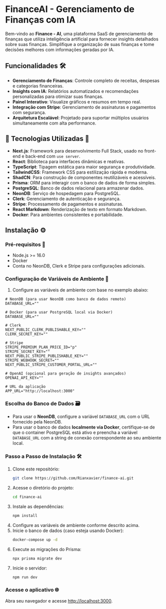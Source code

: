 # **FinanceAI - Gerenciamento de Finanças com IA**

Bem-vindo ao **Finance - AI**, uma plataforma SaaS de gerenciamento de finanças que utiliza inteligência artificial para fornecer insights detalhados sobre suas finanças. Simplifique a organização de suas finanças e tome decisões melhores com informações geradas por IA.

## **Funcionalidades** 🛠️

- **Gerenciamento de Finanças**: Controle completo de receitas, despesas e categorias financeiras.
- **Insights com IA**: Relatórios automatizados e recomendações personalizadas para otimizar suas finanças.
- **Painel Interativo**: Visualize gráficos e resumos em tempo real.
- **Integração com Stripe**: Gerenciamento de assinaturas e pagamentos com segurança.
- **Arquitetura Escalável**: Projetado para suportar múltiplos usuários simultaneamente com alta performance.

## 🚀 **Tecnologias Utilizadas** 🔧

- **Next.js**: Framework para desenvolvimento Full Stack, usado no front-end e back-end com `use server`.
- **React**: Biblioteca para interfaces dinâmicas e reativas.
- **TypeScript**: Tipagem estática para maior segurança e produtividade.
- **TailwindCSS**: Framework CSS para estilização rápida e moderna.
- **ShadCN**: Para construção de componentes reutilizáveis e acessíveis.
- **Prisma**: ORM para interagir com o banco de dados de forma simples.
- **PostgreSQL**: Banco de dados relacional para armazenar dados.
- **NeonDB**: Serviço de hospedagem para PostgreSQL.
- **Clerk**: Gerenciamento de autenticação e segurança.
- **Stripe**: Processamento de pagamentos e assinaturas.
- **React Markdown**: Renderização de texto em formato Markdown.
- **Docker**: Para ambientes consistentes e portabilidade.

## **Instalação** ⚙️

### **Pré-requisitos** 📝

- Node.js >= 16.0
- Docker
- Conta no NeonDB, Clerk e Stripe para configurações adicionais.

### **Configuração de Variáveis de Ambiente** 🔑

1. Configure as variáveis de ambiente com base no exemplo abaixo:

```env
# NeonDB (para usar NeonDB como banco de dados remoto)
DATABASE_URL=""

# Docker (para usar PostgreSQL local via Docker)
DATABASE_URL=""

# Clerk
NEXT_PUBLIC_CLERK_PUBLISHABLE_KEY=""
CLERK_SECRET_KEY=""

# Stripe
STRIPE_PREMIUM_PLAN_PRICE_ID="p"
STRIPE_SECRET_KEY=""
NEXT_PUBLIC_STRIPE_PUBLISHABLE_KEY=""
STRIPE_WEBHOOK_SECRET=""
NEXT_PUBLIC_STRIPE_CUSTOMER_PORTAL_URL=""

# OpenAI (opcional para geração de insights avançados)
OPENAI_API_KEY=""

# URL da aplicação
APP_URL="http://localhost:3000"
```

### **Escolha do Banco de Dados** 🗃️

- Para usar o **NeonDB**, configure a variável `DATABASE_URL` com o URL fornecido pela NeonDB.
- Para usar o banco de dados **localmente via Docker**, certifique-se de que o container PostgreSQL está ativo e preencha a variável `DATABASE_URL` com a string de conexão correspondente ao seu ambiente local.

### **Passo a Passo de Instalação** 🛠️

1. Clone este repositório:
   ```bash
   git clone https://github.com/Rianxavier/finance-ai.git
   ```
2. Acesse o diretório do projeto:
   ```bash
   cd finance-ai
   ```
3. Instale as dependências:
   ```bash
   npm install
   ```
4. Configure as variáveis de ambiente conforme descrito acima.
5. Inicie o banco de dados (caso esteja usando Docker):
   ```bash
   docker-compose up -d
   ```
6. Execute as migrações do Prisma:
   ```bash
   npx prisma migrate dev
   ```
7. Inicie o servidor:
   ```bash
   npm run dev
   ```

### **Acesse o aplicativo** 🌐

Abra seu navegador e acesse [http://localhost:3000](http://localhost:3000).
